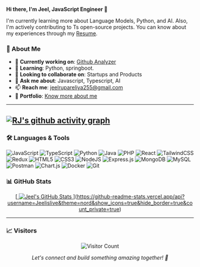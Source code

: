 **Hi there, I'm Jeel, JavaScript Engineer 👋**  


I'm currently learning more about Language Models, Python, and AI. Also, I'm actively contributing to Ts open-source projects. You can know about my experiences through my [Resume](https://drive.google.com/file/d/1fWeMh-Lg0Z11VOG5eliSHRcX8YxMwta4/view?usp=drivesdk).



### 🚀 About Me

- 🔭 **Currently working on**: [Github Analyzer]([https://github.com/Jeelislive/NOC-server](https://github.com/Jeelislive/Github-Analyzer))
- 🌱 **Learning**: Python, springboot.
- 👯 **Looking to collaborate on**: Startups and Products
- 💬 **Ask me about**: Javascript, Typescript, AI
- 📫 **Reach me**: [jeelrupareliya255@gmail.com](mailto:jeelrupareliya255@gmail.com)
- 🎨 **Portfolio**: [Know more about me](https://www.rjisalive.tech/) 
---

[![RJ's github activity graph](https://github-readme-activity-graph.vercel.app/graph?username=Jeelislive)](https://github.com/Jeelislive/github-readme-activity-graph)
---

### 🛠️ Languages & Tools


![JavaScript](https://img.shields.io/badge/javascript-%23323330.svg?style=for-the-badge&logo=javascript&logoColor=%23F7DF1E)
![TypeScript](https://img.shields.io/badge/typescript-%23007ACC.svg?style=for-the-badge&logo=typescript&logoColor=white)
![Python](https://img.shields.io/badge/python-%23323330.svg?style=for-the-badge&logo=python&logoColor=%23F7DF1E)
![Java](https://img.shields.io/badge/java-%23ED8B00.svg?style=for-the-badge&logo=java&logoColor=white)
![PHP](https://img.shields.io/badge/php-%23777BB4.svg?style=for-the-badge&logo=php&logoColor=white)
![React](https://img.shields.io/badge/react-%2320232a.svg?style=for-the-badge&logo=react&logoColor=%2361DAFB)
![TailwindCSS](https://img.shields.io/badge/tailwindcss-%2338B2AC.svg?style=for-the-badge&logo=tailwind-css&logoColor=white)
![Redux](https://img.shields.io/badge/redux-%23593d88.svg?style=for-the-badge&logo=redux&logoColor=white)
![HTML5](https://img.shields.io/badge/html5-%23E34F26.svg?style=for-the-badge&logo=html5&logoColor=white)
![CSS3](https://img.shields.io/badge/css3-%231572B6.svg?style=for-the-badge&logo=css3&logoColor=white)
![NodeJS](https://img.shields.io/badge/node.js-6DA55F?style=for-the-badge&logo=node.js&logoColor=white)
![Express.js](https://img.shields.io/badge/express.js-%23404d59.svg?style=for-the-badge&logo=express&logoColor=%2361DAFB)
![MongoDB](https://img.shields.io/badge/MongoDB-%234ea94b.svg?style=for-the-badge&logo=mongodb&logoColor=white)
![MySQL](https://img.shields.io/badge/mysql-%2300f.svg?style=for-the-badge&logo=mysql&logoColor=white)
![Postman](https://img.shields.io/badge/Postman-FF6C37?style=for-the-badge&logo=postman&logoColor=white)
![Chart.js](https://img.shields.io/badge/chart.js-F5788D.svg?style=for-the-badge&logo=chart.js&logoColor=white)
![Docker](https://img.shields.io/badge/docker-%230db7ed.svg?style=for-the-badge&logo=docker&logoColor=white)
![Git](https://img.shields.io/badge/git-%23F05033.svg?style=for-the-badge&logo=git&logoColor=white)





### 📊 GitHub Stats

<div align="center">

[[  <!-- GitHub Stats Card -->
  ![Jeel's GitHub Stats](https://camo.githubusercontent.com/6df846254e278ea66e8aa240c0496d625941bceaf685216eeda5f830f313b890/68747470733a2f2f6769746875622d726561646d652d73746174732e76657263656c2e6170702f6170693f757365726e616d653d616e616e796f313431267468656d653d676f7468616d2673686f775f69636f6e733d7472756526636f756e745f707269766174653d74727565)
](https://github-readme-stats.vercel.app/api?username=Jeelislive&theme=nord&show_icons=true&hide_border=true&count_private=true)
](https://github-readme-stats.vercel.app/api?username=Jeelislive&theme=nord&show_icons=true&hide_border=true&count_private=true)
</div>



---

### 📈 Visitors

<div align="center">
  <img src="https://visitor-badge.laobi.icu/badge?page_id=jeelislive.jeelislive" alt="Visitor Count" />
</div>

<p align="center">
  <i>Let's connect and build something amazing together! 🚀</i>
</p>
